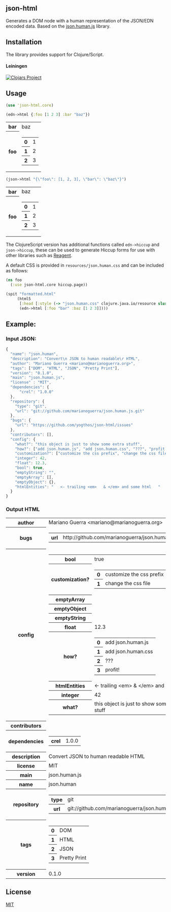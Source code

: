 ## json-html

Generates a DOM node with a human representation of the JSON/EDN encoded data. Based on the [json.human.js](http://marianoguerra.github.io/json.human.js/) library.

## Installation

The library provides support for Clojure/Script.

#### Leiningen

[![Clojars Project](http://clojars.org/json-html/latest-version.svg)](http://clojars.org/json-html)

## Usage

```clojure
(use 'json-html.core)

(edn->html {:foo [1 2 3] :bar "baz"})
```
<div class=\"jh-root\"><table class=\"jh-type-object\"><tbody><tr><th class=\"jh-key jh-object-key\"><span class=\"jh-type-string\">bar</span></th><td class=\"jh-value jh-object-value\"><span class=\"jh-type-string\">baz</span></td></tr><tr><th class=\"jh-key jh-object-key\"><span class=\"jh-type-string\">foo</span></th><td class=\"jh-value jh-object-value\"><table class=\"jh-type-object\"><tbody><tr><th class=\"jh-key jh-array-key\">0</th><td class=\"jh-value jh-array-value\"><span class=\"jh-type-number\">1</span></td></tr><tr><th class=\"jh-key jh-array-key\">1</th><td class=\"jh-value jh-array-value\"><span class=\"jh-type-number\">2</span></td></tr><tr><th class=\"jh-key jh-array-key\">2</th><td class=\"jh-value jh-array-value\"><span class=\"jh-type-number\">3</span></td></tr></tbody></table></td></tr></tbody></table></div>

```clojure
(json->html "{\"foo\": [1, 2, 3], \"bar\": \"baz\"}")
```
<div class=\"jh-root\"><table class=\"jh-type-object\"><tbody><tr><th class=\"jh-key jh-object-key\"><span class=\"jh-type-string\">bar</span></th><td class=\"jh-value jh-object-value\"><span class=\"jh-type-string\">baz</span></td></tr><tr><th class=\"jh-key jh-object-key\"><span class=\"jh-type-string\">foo</span></th><td class=\"jh-value jh-object-value\"><table class=\"jh-type-object\"><tbody><tr><th class=\"jh-key jh-array-key\">0</th><td class=\"jh-value jh-array-value\"><span class=\"jh-type-number\">1</span></td></tr><tr><th class=\"jh-key jh-array-key\">1</th><td class=\"jh-value jh-array-value\"><span class=\"jh-type-number\">2</span></td></tr><tr><th class=\"jh-key jh-array-key\">2</th><td class=\"jh-value jh-array-value\"><span class=\"jh-type-number\">3</span></td></tr></tbody></table></td></tr></tbody></table></div>

The ClojureScript version has additional functions called `edn->hiccup` and `json->hiccup`, these can be used to generate Hiccup forms for use with other libraries such as [Reagent](http://holmsand.github.io/reagent/).


A default CSS is provided in `resources/json.human.css` and can be included as follows:

```clojure
(ns foo
  (:use json-html.core hiccup.page))

(spit "formatted.html"
     (html5
      [:head [:style (-> "json.human.css" clojure.java.io/resource slurp)]]
      (edn->html [:foo "bar" :baz [1 2 3]])))
```

## Example:

### Input JSON:

```javascript
{
  "name": "json.human",
  "description": "Convert\n JSON to human readable\r HTML",
  "author": "Mariano Guerra <mariano@marianoguerra.org>",
  "tags": ["DOM", "HTML", "JSON", "Pretty Print"],
  "version": "0.1.0",
  "main": "json.human.js",
  "license" : "MIT",
  "dependencies": {
      "crel": "1.0.0"
  },
  "repository": {
    "type": "git",
    "url": "git://github.com/marianoguerra/json.human.js.git"
  },
  "bugs": {
    "url": "https://github.com/yogthos/json-html/issues"
  },
  "contributors": [],
  "config": {
    "what?": "this object is just to show some extra stuff",
    "how?": ["add json.human.js", "add json.human.css", "???", "profit!"],
    "customization?": ["customize the css prefix", "change the css file"],
    "integer": 42,
    "float": 12.3,
    "bool": true,
    "emptyString": "",
    "emptyArray": [],
    "emptyObject": {},
    "htmlEntities": "   <- trailing <em>   & </em> and some html   "
  }
}
```

### Output HTML

<div class="jh-root"><table class="jh-type-object"><tbody><tr><th class="jh-key jh-object-key"><span class="jh-type-string">author</span></th><td class="jh-value jh-object-value"><span class="jh-type-string">Mariano Guerra &lt;mariano@marianoguerra.org&gt;</span></td></tr><tr><th class="jh-key jh-object-key"><span class="jh-type-string">bugs</span></th><td class="jh-value jh-object-value"><table class="jh-type-object"><tbody><tr><th class="jh-key jh-object-key"><span class="jh-type-string">url</span></th><td class="jh-value jh-object-value"><span class="jh-type-string">http://github.com/marianoguerra/json.human.js/issues</span></td></tr></tbody></table></td></tr><tr><th class="jh-key jh-object-key"><span class="jh-type-string">config</span></th><td class="jh-value jh-object-value"><table class="jh-type-object"><tbody><tr><th class="jh-key jh-object-key"><span class="jh-type-string">bool</span></th><td class="jh-value jh-object-value"><span class="jh-type-bool">true</span></td></tr><tr><th class="jh-key jh-object-key"><span class="jh-type-string">customization?</span></th><td class="jh-value jh-object-value"><table class="jh-type-object"><tbody><tr><th class="jh-key jh-array-key">0</th><td class="jh-value jh-array-value"><span class="jh-type-string">customize the css prefix</span></td></tr><tr><th class="jh-key jh-array-key">1</th><td class="jh-value jh-array-value"><span class="jh-type-string">change the css file</span></td></tr></tbody></table></td></tr><tr><th class="jh-key jh-object-key"><span class="jh-type-string">emptyArray</span></th><td class="jh-value jh-object-value"><div class="jh-type-object"><span class="jh-empty-collection"></span></div></td></tr><tr><th class="jh-key jh-object-key"><span class="jh-type-string">emptyObject</span></th><td class="jh-value jh-object-value"><div class="jh-type-object"><span class="jh-empty-map"></span></div></td></tr><tr><th class="jh-key jh-object-key"><span class="jh-type-string">emptyString</span></th><td class="jh-value jh-object-value"><span class="jh-type-string"><span class="jh-empty-string"></span></span></td></tr><tr><th class="jh-key jh-object-key"><span class="jh-type-string">float</span></th><td class="jh-value jh-object-value"><span class="jh-type-number">12.3</span></td></tr><tr><th class="jh-key jh-object-key"><span class="jh-type-string">how?</span></th><td class="jh-value jh-object-value"><table class="jh-type-object"><tbody><tr><th class="jh-key jh-array-key">0</th><td class="jh-value jh-array-value"><span class="jh-type-string">add json.human.js</span></td></tr><tr><th class="jh-key jh-array-key">1</th><td class="jh-value jh-array-value"><span class="jh-type-string">add json.human.css</span></td></tr><tr><th class="jh-key jh-array-key">2</th><td class="jh-value jh-array-value"><span class="jh-type-string">???</span></td></tr><tr><th class="jh-key jh-array-key">3</th><td class="jh-value jh-array-value"><span class="jh-type-string">profit!</span></td></tr></tbody></table></td></tr><tr><th class="jh-key jh-object-key"><span class="jh-type-string">htmlEntities</span></th><td class="jh-value jh-object-value"><span class="jh-type-string">   &lt;- trailing &lt;em&gt;   &amp; &lt;/em&gt; and some html   </span></td></tr><tr><th class="jh-key jh-object-key"><span class="jh-type-string">integer</span></th><td class="jh-value jh-object-value"><span class="jh-type-number">42</span></td></tr><tr><th class="jh-key jh-object-key"><span class="jh-type-string">what?</span></th><td class="jh-value jh-object-value"><span class="jh-type-string">this object is just to show some extra stuff</span></td></tr></tbody></table></td></tr><tr><th class="jh-key jh-object-key"><span class="jh-type-string">contributors</span></th><td class="jh-value jh-object-value"><div class="jh-type-object"><span class="jh-empty-collection"></span></div></td></tr><tr><th class="jh-key jh-object-key"><span class="jh-type-string">dependencies</span></th><td class="jh-value jh-object-value"><table class="jh-type-object"><tbody><tr><th class="jh-key jh-object-key"><span class="jh-type-string">crel</span></th><td class="jh-value jh-object-value"><span class="jh-type-string">1.0.0</span></td></tr></tbody></table></td></tr><tr><th class="jh-key jh-object-key"><span class="jh-type-string">description</span></th><td class="jh-value jh-object-value"><span class="jh-type-string">Convert
 JSON to human readable
 HTML</span></td></tr><tr><th class="jh-key jh-object-key"><span class="jh-type-string">license</span></th><td class="jh-value jh-object-value"><span class="jh-type-string">MIT</span></td></tr><tr><th class="jh-key jh-object-key"><span class="jh-type-string">main</span></th><td class="jh-value jh-object-value"><span class="jh-type-string">json.human.js</span></td></tr><tr><th class="jh-key jh-object-key"><span class="jh-type-string">name</span></th><td class="jh-value jh-object-value"><span class="jh-type-string">json.human</span></td></tr><tr><th class="jh-key jh-object-key"><span class="jh-type-string">repository</span></th><td class="jh-value jh-object-value"><table class="jh-type-object"><tbody><tr><th class="jh-key jh-object-key"><span class="jh-type-string">type</span></th><td class="jh-value jh-object-value"><span class="jh-type-string">git</span></td></tr><tr><th class="jh-key jh-object-key"><span class="jh-type-string">url</span></th><td class="jh-value jh-object-value"><span class="jh-type-string">git://github.com/marianoguerra/json.human.js.git</span></td></tr></tbody></table></td></tr><tr><th class="jh-key jh-object-key"><span class="jh-type-string">tags</span></th><td class="jh-value jh-object-value"><table class="jh-type-object"><tbody><tr><th class="jh-key jh-array-key">0</th><td class="jh-value jh-array-value"><span class="jh-type-string">DOM</span></td></tr><tr><th class="jh-key jh-array-key">1</th><td class="jh-value jh-array-value"><span class="jh-type-string">HTML</span></td></tr><tr><th class="jh-key jh-array-key">2</th><td class="jh-value jh-array-value"><span class="jh-type-string">JSON</span></td></tr><tr><th class="jh-key jh-array-key">3</th><td class="jh-value jh-array-value"><span class="jh-type-string">Pretty Print</span></td></tr></tbody></table></td></tr><tr><th class="jh-key jh-object-key"><span class="jh-type-string">version</span></th><td class="jh-value jh-object-value"><span class="jh-type-string">0.1.0</span></td></tr></tbody></table></div>
 
## License

[MIT](http://opensource.org/licenses/MIT)
